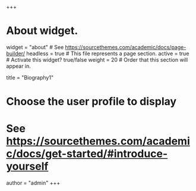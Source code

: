 +++
# About widget.
widget = "about"  # See https://sourcethemes.com/academic/docs/page-builder/
headless = true  # This file represents a page section.
active = true  # Activate this widget? true/false
weight = 20  # Order that this section will appear in.

title = "Biography1"

# Choose the user profile to display
# See https://sourcethemes.com/academic/docs/get-started/#introduce-yourself
author = "admin"
+++
